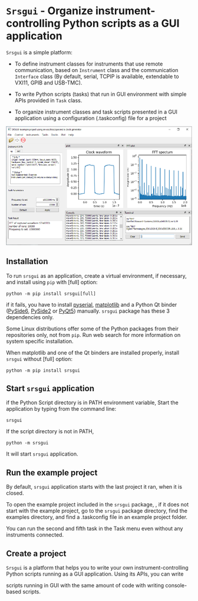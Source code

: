 # ``Srsgui`` - Organize instrument-controlling Python scripts as a GUI application

`Srsgui` is a simple platform:

   - To define instrument classes for instruments that use remote communication,
     based on `Instrument` class and the communication `Interface` class 
     (By default, serial, TCPIP is available, extendable to VXI11, GPIB and USB-TMC).

   - To write Python scripts (tasks) that run in GUI environment with simple APIs
     provided in ``Task`` class.

   - To organize instrument classes and task scripts presented in a GUI application
     using a configuration (.taskconfig) file for a project

![screenshot](docs/source/_static/example-screen-capture-1.png " ")

## Installation

To run ``srsgui`` as an application, create a virtual environment, if necessary, 
and install using ``pip`` with [full] option:  

    python -m pip install srsgui[full]

if it fails, you have to install 
[pyserial](https://pypi.org/project/pyserial/), 
[matplotlib](https://pypi.org/project/matplotlib/) and 
a Python Qt binder ([PySide6](https://pypi.org/project/PySide6/),
[PySide2](https://pypi.org/project/PySide2/) or 
[PyQt5](https://pypi.org/project/PyQt5/)) manually.
``srsgui`` package has these 3 dependencies only.

Some Linux distributions offer some of the Python packages from their 
repositories only, not from ``pip``. Run web search for more information on 
system specific installation.   

When matplotlib and one of the Qt binders
are installed properly, install ``srsgui`` without [full] option:

    python -m pip install srsgui

## Start ``srsgui`` application
    
if the Python Script directory is in PATH environment variable,
Start the application by typing from the command line:

    srsgui
    

If the script directory is not in PATH,

    python -m srsgui
    
It will start `srsgui` application.

## Run the example project

By default, `srsgui` application starts with the last project it ran,
when it is closed.
 
To open the example project included in the `srsgui` package,
, if it does not start with the example project, go to the `srsgui` package 
directory, find the examples directory, and find a .taskconfig file in an 
example project folder. 

You can run the second and fifth task in the Task menu 
even without any instruments connected.

## Create a project

`Srsgui` is a platform that helps you to write your own instrument-controlling 
Python scripts running as a GUI application. Using its APIs, you can write 

scripts running in GUI with the same amount of code with writing console-based 
scripts.
